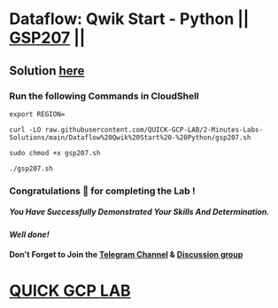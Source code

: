 # Dataflow: Qwik Start - Python || [GSP207](https://www.cloudskillsboost.google/focuses/1100?parent=catalog) ||

## Solution [here]()

### Run the following Commands in CloudShell

```
export REGION=
```
```
curl -LO raw.githubusercontent.com/QUICK-GCP-LAB/2-Minutes-Labs-Solutions/main/Dataflow%20Qwik%20Start%20-%20Python/gsp207.sh

sudo chmod +x gsp207.sh

./gsp207.sh
```

### Congratulations 🎉 for completing the Lab !

##### *You Have Successfully Demonstrated Your Skills And Determination.*

#### *Well done!*

#### Don't Forget to Join the [Telegram Channel](https://t.me/quickgcplab) & [Discussion group](https://t.me/quickgcplabchats)

# [QUICK GCP LAB](https://www.youtube.com/@quickgcplab)